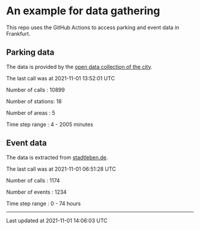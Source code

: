 # An example for data gathering

This repo uses the GitHub Actions to access parking and event data in Frankfurt.

## Parking data
The data is provided by the [open data collection of the city](https://www.offenedaten.frankfurt.de/).

The last call was at 2021-11-01 13:52:01 UTC

Number of calls   : 10899

Number of stations:    18

Number of areas   :     5

Time step range   :     4 -  2005 minutes


## Event data
The data is extracted from [stadtleben.de](https://stadtleben.de/frankfurt/).

The last call was at 2021-11-01 06:51:28 UTC

Number of calls   : 1174

Number of events  : 1234

Time step range   :    0 -   74 hours


----

Last updated at 2021-11-01 14:06:03 UTC
